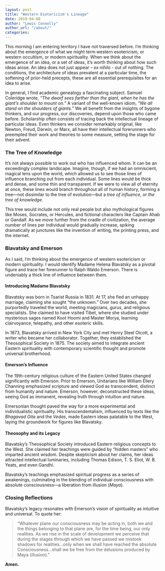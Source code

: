 ```yaml
---
layout: post
title: "Western Esotericism's Lineage"
date: 2019-04-08
author: "Lewis Connolly"
author_url: "/about/"
categories:
---
```


This morning I am entering territory I have not traversed before. I’m thinking about the emergence of what we might term western esotericism, or western occultism, or modern spirituality. When we think about the emergence of an idea, or a set of ideas, it’s worth thinking about how such ideas arose. An idea does not just appear – *ex nihilo* - out of nothing. The conditions, the architecture of ideas prevalent at a particular time, the softening of prior-held precepts, these are all essential prerequisites for an idea to arise. 

In general, I find academic genealogy a fascinating subject. Samuel Coleridge wrote, *“The dwarf sees farther than the giant, when he has the giant’s shoulder to mount on.”* A variant of the well-known idiom, *“We all stand on the shoulders of giants.”* We all benefit from the insights of bygone thinkers, and our progress, our discoveries, depend upon those who came before. Scholarship often consists of tracing back the intellectual lineage of particular ideas. Even thinkers we consider remarkably original, like Newton, Freud, Darwin, or Marx, all have their intellectual forerunners who preempted their work and theories to some measure, setting the stage for their advent.

### The Tree of Knowledge

It’s not always possible to work out who has influenced whom. It can be an exceedingly complex landscape. Imagine, though, if we had an omniscient, magical lens upon the world, which allowed us to see those lines of influence branching out from each individual. Some lines would be thick and dense, and some thin and transparent. If we were to view all of eternity at once, these lines would branch throughout all of human history, forming a tree—not dissimilar to the tree of evolution—but a *tree of influence*, or *the tree of knowledge*. 

This tree would include not only real people but also mythological figures like Moses, Socrates, or Hercules, and fictional characters like Captain Ahab or Gandalf. As we move further from the cradle of civilization, the average number of lines per individual would gradually increase, spiking dramatically at junctures like the invention of writing, the printing press, and the internet.

### Blavatsky and Emerson

As I said, I’m thinking about the emergence of western esotericism or modern spirituality. I would identify Madame Helena Blavatsky as a pivotal figure and trace her forerunner to Ralph Waldo Emerson. There is undeniably a thick line of influence between them.

#### Introducing Madame Blavatsky

Blavatsky was born in Tsarist Russia in 1831. At 17, she fled an unhappy marriage, claiming she sought “the unknown.” Over two decades, she purportedly traveled the world, meeting magicians, gurus, and religious specialists. She claimed to have visited Tibet, where she studied under mysterious sages named Koot Hoomi and Master Morya, learning clairvoyance, telepathy, and other esoteric skills.

In 1873, Blavatsky arrived in New York City and met Henry Steel Olcott, a writer who became her collaborator. Together, they established the Theosophical Society in 1875. The society aimed to integrate ancient Eastern spirituality with contemporary scientific thought and promote universal brotherhood.

#### Emerson’s Influence

The 19th-century religious culture of the Eastern United States changed significantly with Emerson. Prior to Emerson, Unitarians like William Ellery Channing emphasized scripture and viewed God as transcendent, distinct from humanity and nature. Emerson, however, deconstructed these ideas, seeing God as immanent, revealing truth through intuition and nature. 

Emersonian thought paved the way for a more experimental and individualistic spirituality. His transcendentalism, influenced by texts like the *Bhagavad Gita* and the *Vedas*, made Eastern ideas palatable to the West, laying the groundwork for figures like Blavatsky.

#### Theosophy and its Legacy

Blavatsky’s Theosophical Society introduced Eastern religious concepts to the West. She claimed her teachings were guided by “hidden masters” who imparted ancient wisdom. Despite skepticism about her claims, her ideas attracted intellectual luminaries, including Thomas Edison, T. S. Eliot, W. B. Yeats, and even Gandhi.

Blavatsky’s teachings emphasized spiritual progress as a series of awakenings, culminating in the blending of individual consciousness with absolute consciousness—a liberation from illusion (*Maya*).

### Closing Reflections

Blavatsky’s legacy resonates with Emerson’s vision of spirituality as intuitive and universal. To quote her:

> “Whatever plane our consciousness may be acting in, both we and the things belonging to that plane are, for the time being, our only realities. As we rise in the scale of development we perceive that during the stages through which we have passed we mistook shadows for realities…only when we shall have reached the absolute Consciousness…shall we be free from the delusions produced by Maya (illusion).”

**Amen.**